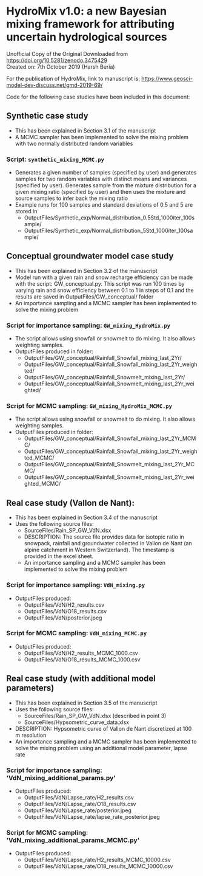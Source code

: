# HydroMix v1.0: a new Bayesian mixing framework for attributing uncertain hydrological sources 
Unofficial Copy of the Original Downloaded from https://doi.org/10.5281/zenodo.3475429 <br>
Created on: 7th October 2019 (Harsh Beria)

For the publication of HydroMix, link to manuscript is:
https://www.geosci-model-dev-discuss.net/gmd-2019-69/

Code for the following case studies have been included in this document:

## Synthetic case study
* This has been explained in Section 3.1 of the manuscript
* A MCMC sampler has been implemented to solve the mixing problem with two normally distributed random variables
### Script: `synthetic_mixing_MCMC.py`
* Generates a given number of samples (specified by user) and generates samples for two random variables with distinct means and variances (specified by user). Generates sample from the mixture distribution for a given mixing ratio (specified by user) and then uses the mixture and source samples to infer back the mixing ratio
* Example runs for 100 samples and standard deviations of 0.5 and 5 are stored in 
  * OutputFiles/Synthetic_exp/Normal_distribution_0.5Std_1000iter_100sample/
  * OutputFiles/Synthetic_exp/Normal_distribution_5Std_1000iter_100sample/
## Conceptual groundwater model case study
* This has been explained in Section 3.2 of the manuscript
* Model run with a given rain and snow recharge efficiency can be made with the script: GW_conceptual.py. This script was run 100 times by varying rain and snow efficiency between 0.1 to 1 in steps of 0.1 and the results are saved in OutputFiles/GW_conceptual/ folder
* An importance sampling and a MCMC sampler has been implemented to solve the mixing problem
### Script for importance sampling: `GW_mixing_HydroMix.py`
* The script allows using snowfall or snowmelt to do mixing. It also allows weighting samples.
* OutputFiles produced in folder:
   * OutputFiles/GW_conceptual/Rainfall_Snowfall_mixing_last_2Yr/
   * OutputFiles/GW_conceptual/Rainfall_Snowfall_mixing_last_2Yr_weighted/
   * OutputFiles/GW_conceptual/Rainfall_Snowmelt_mixing_last_2Yr/
   * OutputFiles/GW_conceptual/Rainfall_Snowmelt_mixing_last_2Yr_weighted/
### Script for MCMC sampling: `GW_mixing_HydroMix_MCMC.py`
* The script allows using snowfall or snowmelt to do mixing. It also allows weighting samples.
* OutputFiles produced in folder:
   * OutputFiles/GW_conceptual/Rainfall_Snowfall_mixing_last_2Yr_MCMC/
   * OutputFiles/GW_conceptual/Rainfall_Snowfall_mixing_last_2Yr_weighted_MCMC/
   * OutputFiles/GW_conceptual/Rainfall_Snowmelt_mixing_last_2Yr_MCMC/
   * OutputFiles/GW_conceptual/Rainfall_Snowmelt_mixing_last_2Yr_weighted_MCMC/

## Real case study (Vallon de Nant):
* This has been explained in Section 3.4 of the manuscript
* Uses the following source files:
   * SourceFiles/Rain_SP_GW_VdN.xlsx
   * DESCRIPTION: The source file provides data for isotopic ratio in snowpack, rainfall and groundwater collected in Vallon de Nant (an alpine catchment in Western Switzerland). The timestamp is provided in the excel sheet.
   * An importance sampling and a MCMC sampler has been implemented to solve the mixing problem
### Script for importance sampling: `VdN_mixing.py`
* OutputFiles produced:
   * OutputFiles/VdN/H2_results.csv
   * OutputFiles/VdN/O18_results.csv
   * OutputFiles/VdN/posterior.jpeg
### Script for MCMC sampling: `VdN_mixing_MCMC.py`
* OutputFiles produced:
   * OutputFiles/VdN/H2_results_MCMC_1000.csv
   * OutputFiles/VdN/O18_results_MCMC_1000.csv
## Real case study (with additional model parameters)
* This has been explained in Section 3.5 of the manuscript
* Uses the following source files:
   * SourceFiles/Rain_SP_GW_VdN.xlsx (described in point 3)
   * SourceFiles/Hypsometric_curve_data.xlsx
* DESCRIPTION: Hypsometric curve of Vallon de Nant discretized at 100 m resolution
* An importance sampling and a MCMC sampler has been implemented to solve the mixing problem using an additional model parameter, lapse rate
### Script for importance sampling: 'VdN_mixing_additional_params.py'
* OutputFiles produced:
  * OutputFiles/VdN/Lapse_rate/H2_results.csv
  * OutputFiles/VdN/Lapse_rate/O18_results.csv
  * OutputFiles/VdN/Lapse_rate/posterior.jpeg
  * OutputFiles/VdN/Lapse_rate/lapse_rate_posterior.jpeg
### Script for MCMC sampling: 'VdN_mixing_additional_params_MCMC.py'
* OutputFiles produced:
  * OutputFiles/VdN/Lapse_rate/H2_results_MCMC_10000.csv
  * OutputFiles/VdN/Lapse_rate/O18_results_MCMC_10000.csv